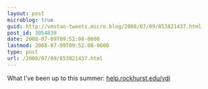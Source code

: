 ```yaml
---
layout: post
microblog: true
guid: http://vmstan-tweets.micro.blog/2008/07/09/853821437.html
post_id: 3054839
date: 2008-07-09T09:52:08-0600
lastmod: 2008-07-09T09:52:08-0600
type: post
url: /2008/07/09/853821437.html
---
```

What I've been up to this summer: [help.rockhurst.edu/vdi](http://help.rockhurst.edu/vdi)
